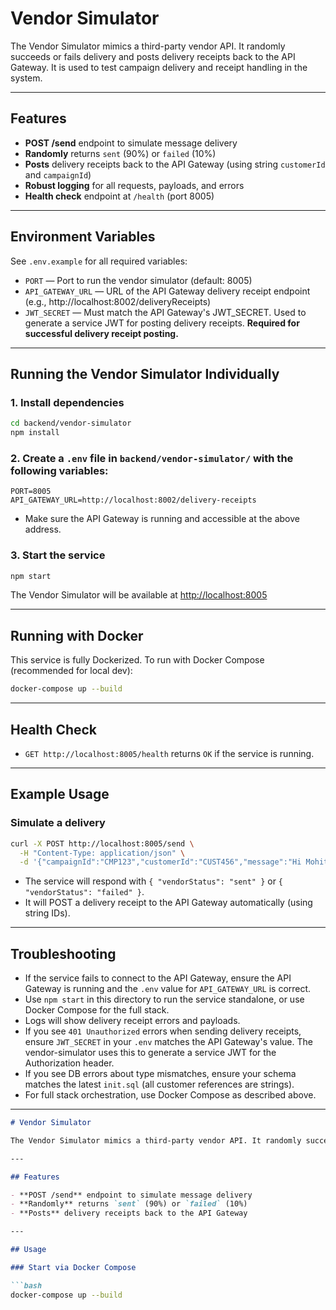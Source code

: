 # Vendor Simulator

The Vendor Simulator mimics a third-party vendor API. It randomly succeeds or fails delivery and posts delivery receipts back to the API Gateway. It is used to test campaign delivery and receipt handling in the system.

---

## Features

- **POST /send** endpoint to simulate message delivery
- **Randomly** returns `sent` (90%) or `failed` (10%)
- **Posts** delivery receipts back to the API Gateway (using string `customerId` and `campaignId`)
- **Robust logging** for all requests, payloads, and errors
- **Health check** endpoint at `/health` (port 8005)

---

## Environment Variables

See `.env.example` for all required variables:
- `PORT` — Port to run the vendor simulator (default: 8005)
- `API_GATEWAY_URL` — URL of the API Gateway delivery receipt endpoint (e.g., http://localhost:8002/deliveryReceipts)
- `JWT_SECRET` — Must match the API Gateway's JWT_SECRET. Used to generate a service JWT for posting delivery receipts. **Required for successful delivery receipt posting.**

---

## Running the Vendor Simulator Individually

### 1. Install dependencies

```bash
cd backend/vendor-simulator
npm install
```

### 2. Create a `.env` file in `backend/vendor-simulator/` with the following variables:

```
PORT=8005
API_GATEWAY_URL=http://localhost:8002/delivery-receipts
```

- Make sure the API Gateway is running and accessible at the above address.

### 3. Start the service

```bash
npm start
```

The Vendor Simulator will be available at [http://localhost:8005](http://localhost:8005)

---

## Running with Docker

This service is fully Dockerized. To run with Docker Compose (recommended for local dev):

```bash
docker-compose up --build
```

---

## Health Check

- `GET http://localhost:8005/health` returns `OK` if the service is running.

---

## Example Usage

### Simulate a delivery

```bash
curl -X POST http://localhost:8005/send \
  -H "Content-Type: application/json" \
  -d '{"campaignId":"CMP123","customerId":"CUST456","message":"Hi Mohit, here\'s 10% off…"}'
```

- The service will respond with `{ "vendorStatus": "sent" }` or `{ "vendorStatus": "failed" }`.
- It will POST a delivery receipt to the API Gateway automatically (using string IDs).

---

## Troubleshooting

- If the service fails to connect to the API Gateway, ensure the API Gateway is running and the `.env` value for `API_GATEWAY_URL` is correct.
- Use `npm start` in this directory to run the service standalone, or use Docker Compose for the full stack.
- Logs will show delivery receipt errors and payloads.
- If you see `401 Unauthorized` errors when sending delivery receipts, ensure `JWT_SECRET` in your `.env` matches the API Gateway's value. The vendor-simulator uses this to generate a service JWT for the Authorization header.
- If you see DB errors about type mismatches, ensure your schema matches the latest `init.sql` (all customer references are strings).
- For full stack orchestration, use Docker Compose as described above.

---

```md
# Vendor Simulator

The Vendor Simulator mimics a third-party vendor API. It randomly succeeds or fails delivery and posts delivery receipts back to the API Gateway.

---

## Features

- **POST /send** endpoint to simulate message delivery
- **Randomly** returns `sent` (90%) or `failed` (10%)
- **Posts** delivery receipts back to the API Gateway

---

## Usage

### Start via Docker Compose

```bash
docker-compose up --build